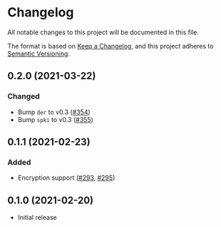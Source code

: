 # Changelog
All notable changes to this project will be documented in this file.

The format is based on [Keep a Changelog](https://keepachangelog.com/en/1.0.0/),
and this project adheres to [Semantic Versioning](https://semver.org/spec/v2.0.0.html).

## 0.2.0 (2021-03-22)
### Changed
- Bump `der` to v0.3 ([#354])
- Bump `spki` to v0.3 ([#355])

[#354]: https://github.com/RustCrypto/utils/pull/354
[#355]: https://github.com/RustCrypto/utils/pull/355

## 0.1.1 (2021-02-23)
### Added
- Encryption support ([#293], [#295])

[#293]: https://github.com/RustCrypto/utils/pull/293
[#295]: https://github.com/RustCrypto/utils/pull/295

## 0.1.0 (2021-02-20)
- Initial release

